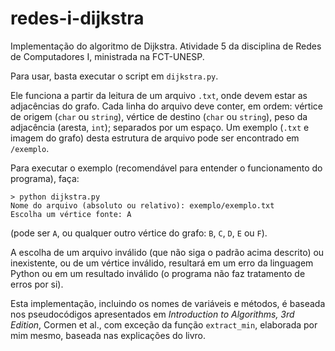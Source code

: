 # redes-i-dijkstra
Implementação do algoritmo de Dijkstra.
Atividade 5 da disciplina de Redes de Computadores I, ministrada na FCT-UNESP.

Para usar, basta executar o script em `dijkstra.py`.

Ele funciona a partir da leitura de um arquivo `.txt`, onde devem estar as adjacências do grafo.
Cada linha do arquivo deve conter, em ordem: vértice de origem (`char` ou `string`), vértice de destino (`char` ou `string`), peso da adjacência (aresta, `int`); separados por um espaço.
Um exemplo (`.txt` e imagem do grafo) desta estrutura de arquivo pode ser encontrado em `/exemplo`.

Para executar o exemplo (recomendável para entender o funcionamento do programa), faça:
```
> python dijkstra.py
Nome do arquivo (absoluto ou relativo): exemplo/exemplo.txt
Escolha um vértice fonte: A
```
(pode ser `A`, ou qualquer outro vértice do grafo: `B`, `C`, `D`, `E` ou `F`).

A escolha de um arquivo inválido (que não siga o padrão acima descrito) ou inexistente, ou de um vértice inválido, resultará em um erro
da linguagem Python ou em um resultado inválido (o programa não faz tratamento de erros por si).

Esta implementação, incluindo os nomes de variáveis e métodos, é baseada
nos pseudocódigos apresentados em _Introduction to Algorithms, 3rd Edition_, Cormen et al., com exceção da função `extract_min`, elaborada
por mim mesmo, baseada nas explicações do livro.